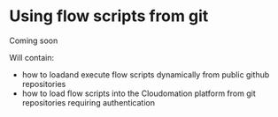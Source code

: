 # Using flow scripts from git

Coming soon

Will contain:
- how to loadand execute flow scripts dynamically from public github repositories
- how to load flow scripts into the Cloudomation platform from git repositories requiring authentication  
